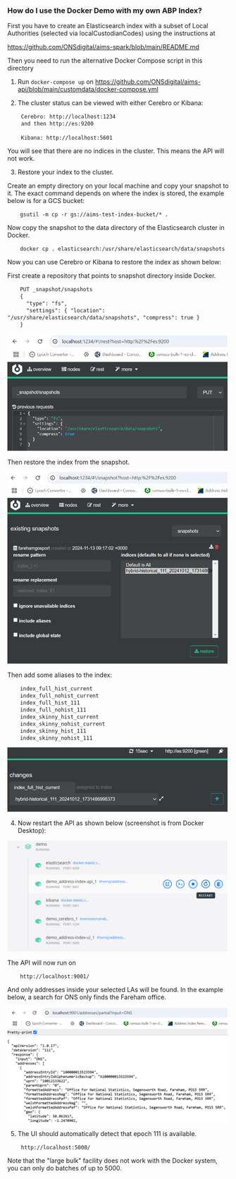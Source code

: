 ### How do I use the Docker Demo with my own ABP Index? ###

First you have to create an Elasticsearch index with a subset of Local Authorities (selected via localCustodianCodes) using the instructions at

https://github.com/ONSdigital/aims-spark/blob/main/README.md

Then you need to run the alternative Docker Compose script in this directory

1) Run ```docker-compose up``` on https://github.com/ONSdigital/aims-api/blob/main/customdata/docker-compose.yml

2) The cluster status can be viewed with either Cerebro or Kibana:

        Cerebro: http://localhost:1234
        and then http://es:9200
    
        Kibana: http://localhost:5601

You will see that there are no indices in the cluster. This means the API will not work.

3) Restore your index to the cluster.

Create an empty directory on your local machine and copy your snapshot to it.
The exact command depends on where the index is stored, the example below is for a GCS bucket:

        gsutil -m cp -r gs://aims-test-index-bucket/* .

Now copy the snapshot to the data directory of the Elasticsearch cluster in Docker.

        docker cp . elasticsearch:/usr/share/elasticsearch/data/snapshots

Now you can use Cerebro or Kibana to restore the index as shown below:

First create a repository that points to snapshot directory inside Docker.

        PUT _snapshot/snapshots
        {
          "type": "fs",
          "settings": { "location": "/usr/share/elasticsearch/data/snapshots", "compress": true }
        }
  <img src="snapshot_cerebro.png" width="500" title="REST command to create repository">

Then restore the index from the snapshot.

  <img src="docker_cerebro_restore.png" width="500" title="Using Cerebro to restore index">

Then add some aliases to the index:

        index_full_hist_current
        index_full_nohist_current
        index_full_hist_111
        index_full_nohist_111
        index_skinny_hist_current
        index_skinny_nohist_current
        index_skinny_hist_111
        index_skinny_nohist_111

  <img src="docker_cerebro_alias.png" width="500" title="Setting an alias with Cerebro">

4) Now restart the API as shown below (screenshot is from Docker Desktop):

  <img src="docker_restart.png" width="500" title="Restarting API with Docker Desktop">

The API will now run on

        http://localhost:9001/

And only addresses inside your selected LAs will be found. In the example below, a search for ONS only finds the Fareham office.

  <img src="docker_api_example.png" width="500" title="Calling the API with a browser">

5) The UI should automatically detect that epoch 111 is available.

        http://localhost:5000/

Note that the "large bulk" facility does not work with the Docker system, you can only do batches of up to 5000.
